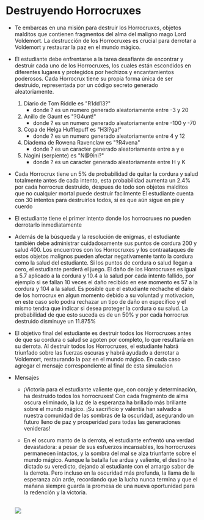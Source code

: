 # Destruyendo Horrocruxes

- Te embarcas en una misión para destruir los Horrocruxes, objetos malditos que contienen fragmentos del alma del maligno mago Lord Voldemort. La destrucción de los Horrocruxes es crucial para derrotar a Voldemort y restaurar la paz en el mundo mágico.

- El estudiante debe enfrentarse a la tarea desafiante de encontrar y destruir cada uno de los Horrocruxes, los cuales están escondidos en diferentes lugares y protegidos por hechizos y encantamientos poderosos. Cada Horrocrux tiene su propia forma única de ser destruido, representada por un código secreto generado aleatoriamente.

    1. Diario de Tom Riddle        es "R1dd13?" 
        - donde ? es un numero generado aleatoriamente entre -3 y 20 
    1. Anillo de Gaunt             es "?G4unt!" 
        - donde ? es un numero generado aleatoriamente entre -100 y -70
    1. Copa de Helga Hufflepuff    es "H3l?ga!" 
        - donde ? es un numero generado aleatoriamente entre 4 y 12
    1. Diadema de Rowena Ravenclaw es "?R4vena" 
        - donde ? es un caracter generado aleatoriamente entre a y e 
    1. Nagini (serpiente)          es "N@9ini?" 
        - donde ? es un caracter generado aleatoriamente entre H y K 


- Cada Horrocrux tiene un 5% de probabilidad de quitar la cordura y salud totalmente antes de cada intento, esta probabilidad aumenta un 2.4% por cada horrocrux destruido, despues de todo son objetos malditos que no cualquier mortal puede destruir facilmente
El estudiante cuenta con 30 intentos para destruirlos todos, si es que aún sigue en pie y cuerdo

- El estudiante tiene el primer intento donde los horrocruxes no pueden derrotarlo inmediatamente 

- Además de la búsqueda y la resolución de enigmas, el estudiante también debe administrar cuidadosamente sus puntos de cordura 200 y salud 400. Los encuentros con los Horrocruxes y los contraataques de estos objetos malignos pueden afectar negativamente tanto la cordura como la salud del estudiante. Si los puntos de cordura o salud llegan a cero, el estudiante perderá el juego.
El daño de los Horrocruxes es igual a 5.7 aplicado a la cordura y 10.4 a la salud por cada intento fallido, por ejemplo si se fallan 10 veces el daño recibido en ese momento es 57 a la cordura y 104 a la salud.
Es posible que el estudiante rechache el daño de los horrocrux en algun momento debido a su voluntad y motivacion, en este caso solo podra rechazar un tipo de daño en especifico y el mismo tendra que indicar si desea proteger la cordura o su salud. La probabilidad de que esto suceda es de un 50% y por cada horrocrux destruido disminuye un 11.875%

- El objetivo final del estudiante es destruir todos los Horrocruxes antes de que su cordura o salud se agoten por completo, lo que resultaría en su derrota. Al destruir todos los Horrocruxes, el estudiante habrá triunfado sobre las fuerzas oscuras y habrá ayudado a derrotar a Voldemort, restaurando la paz en el mundo mágico. 
En cada caso agregar el mensaje correspondiente al final de esta simulacion

- Mensajes
    - ¡Victoria para el estudiante valiente que, con coraje y determinación, ha destruido todos los horrocruxes! Con cada fragmento de alma oscura eliminado, la luz de la esperanza ha brillado más brillante sobre el mundo mágico. ¡Su sacrificio y valentía han salvado a nuestra comunidad de las sombras de la oscuridad, asegurando un futuro lleno de paz y prosperidad para todas las generaciones venideras!


    - En el oscuro manto de la derrota, el estudiante enfrentó una verdad devastadora: a pesar de sus esfuerzos incansables, los horrocruxes permanecen intactos, y la sombra del mal se alza triunfante sobre el mundo mágico. Aunque la batalla fue ardua y valiente, el destino ha dictado su veredicto, dejando al estudiante con el amargo sabor de la derrota. Pero incluso en la oscuridad más profunda, la llama de la esperanza aún arde, recordando que la lucha nunca termina y que el mañana siempre guarda la promesa de una nueva oportunidad para la redención y la victoria.

    <br>

    <img src="https://wallpapers.com/images/hd/harry-potter-characters-using-magic-6nhsunyyq4kib7u8.jpg">